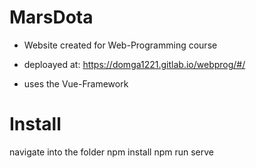# MarsDota

- Website created for Web-Programming course
- deploayed at:
    https://domga1221.gitlab.io/webprog/#/
    
- uses the Vue-Framework

# Install
navigate into the folder
npm install
npm run serve
